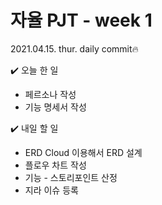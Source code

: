 # 자율 PJT - week 1

2021.04.15. thur. daily commit🔥

✔️ 오늘 한 일

- 페르소나 작성
- 기능 명세서 작성



✔️ 내일 할 일

- ERD Cloud 이용해서 ERD 설계
- 플로우 차트 작성
- 기능 - 스토리포인트 산정
- 지라 이슈 등록